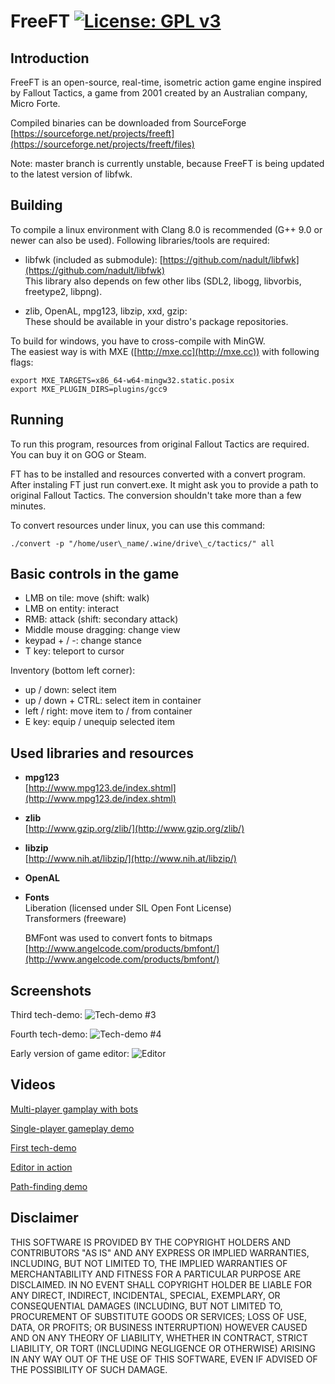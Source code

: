 # FreeFT [![License: GPL v3](https://img.shields.io/badge/License-GPLv3-blue.svg)](https://www.gnu.org/licenses/gpl-3.0)

## Introduction
FreeFT is an open-source, real-time, isometric action game engine
inspired by Fallout Tactics, a game from 2001 created by an Australian company,
Micro Forte.
 
Compiled binaries can be downloaded from SourceForge
[https://sourceforge.net/projects/freeft](https://sourceforge.net/projects/freeft/files)

Note: master branch is currently unstable, because FreeFT is being updated to the latest version of libfwk.

## Building
To compile a linux environment with Clang 8.0 is recommended (G++ 9.0 or newer can also be used).
Following libraries/tools are required:

* libfwk (included as submodule):
	[https://github.com/nadult/libfwk](https://github.com/nadult/libfwk)  
    This library also depends on few other libs (SDL2, libogg, libvorbis, freetype2, libpng).

* zlib, OpenAL, mpg123, libzip, xxd, gzip:  
	These should be available in your distro's package repositories.

To build for windows, you have to cross-compile with MinGW.  
The easiest way is with MXE ([http://mxe.cc](http://mxe.cc)) with following flags:  

	export MXE_TARGETS=x86_64-w64-mingw32.static.posix
	export MXE_PLUGIN_DIRS=plugins/gcc9

## Running
To run this program, resources from original Fallout Tactics are required.
You can buy it on GOG or Steam.

FT has to be installed and resources converted with a convert program.
After instaling FT just run convert.exe. It might ask you to provide a
path to original Fallout Tactics. The conversion shouldn't take more than
a few minutes.  

To convert resources under linux, you can use this command:

	./convert -p "/home/user\_name/.wine/drive\_c/tactics/" all


## Basic controls in the game

* LMB on tile: move (shift: walk)
* LMB on entity: interact
* RMB: attack (shift: secondary attack)
* Middle mouse dragging: change view
* keypad + / -: change stance
* T key: teleport to cursor

Inventory (bottom left corner):

* up / down: select item
* up / down + CTRL: select item in container
* left / right: move item to / from container
* E key: equip / unequip selected item

## Used libraries and resources
* **mpg123**  
	[http://www.mpg123.de/index.shtml](http://www.mpg123.de/index.shtml)

* **zlib**  
	[http://www.gzip.org/zlib/](http://www.gzip.org/zlib/)

* **libzip**  
	[http://www.nih.at/libzip/](http://www.nih.at/libzip/)

* **OpenAL**

* **Fonts**  
  Liberation (licensed under SIL Open Font License)  
  Transformers (freeware)  

  BMFont was used to convert fonts to bitmaps  
  [http://www.angelcode.com/products/bmfont/](http://www.angelcode.com/products/bmfont/)


## Screenshots

Third tech-demo:
![](https://cloud.githubusercontent.com/assets/3227675/6886151/e705b616-d634-11e4-8f22-ee2f7c1dca01.jpg "Tech-demo #3")

Fourth tech-demo:
![](https://cloud.githubusercontent.com/assets/3227675/6886145/be9290d2-d634-11e4-80de-95b558f82cf9.jpg "Tech-demo #4")

Early version of game editor:
![](https://cloud.githubusercontent.com/assets/3227675/6886143/a67135a8-d634-11e4-93ef-e98c754e5cad.jpg "Editor")


## Videos

[Multi-player gamplay with bots](https://vimeo.com/101652935)

[Single-player gameplay demo](https://vimeo.com/91863672)

[First tech-demo](https://vimeo.com/58703722)

[Editor in action](https://vimeo.com/88563626)

[Path-finding demo](https://vimeo.com/58703723)

## Disclaimer

THIS SOFTWARE IS PROVIDED BY THE COPYRIGHT HOLDERS AND CONTRIBUTORS "AS IS" AND
ANY EXPRESS OR IMPLIED WARRANTIES, INCLUDING, BUT NOT LIMITED TO, THE IMPLIED
WARRANTIES OF MERCHANTABILITY AND FITNESS FOR A PARTICULAR PURPOSE ARE
DISCLAIMED. IN NO EVENT SHALL COPYRIGHT HOLDER BE LIABLE FOR ANY
DIRECT, INDIRECT, INCIDENTAL, SPECIAL, EXEMPLARY, OR CONSEQUENTIAL DAMAGES
(INCLUDING, BUT NOT LIMITED TO, PROCUREMENT OF SUBSTITUTE GOODS OR SERVICES;
LOSS OF USE, DATA, OR PROFITS; OR BUSINESS INTERRUPTION) HOWEVER CAUSED AND
ON ANY THEORY OF LIABILITY, WHETHER IN CONTRACT, STRICT LIABILITY, OR TORT
(INCLUDING NEGLIGENCE OR OTHERWISE) ARISING IN ANY WAY OUT OF THE USE OF THIS
SOFTWARE, EVEN IF ADVISED OF THE POSSIBILITY OF SUCH DAMAGE.
